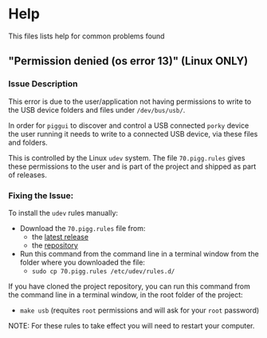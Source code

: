# Help

This files lists help for common problems found

## "Permission denied (os error 13)" (Linux ONLY)

### Issue Description

This error is due to the user/application not having permissions to write to the USB device folders and
files under `/dev/bus/usb/`.

In order for `piggui` to discover and control a USB connected `porky` device the user running it needs to write
to a connected USB device, via these files and folders.

This is controlled by the Linux `udev` system. The file `70.pigg.rules` gives these permissions to the user and
is part of the project and shipped as part of releases.

### Fixing the Issue:

To install the `udev` rules manually:

- Download the `70.pigg.rules` file from:
    - the [latest release](https://github.com/andrewdavidmackenzie/pigg/releases/download/0.6.0/70.pigg.rules)
    - the [repository](https://github.com/andrewdavidmackenzie/pigg/blob/master/70.pigg.rules)
- Run this command from the command line in a terminal window from the folder where you downloaded the file:
    - `sudo cp 70.pigg.rules /etc/udev/rules.d/`

If you have cloned the project repository, you can run this command from the command line in a terminal window,
in the root folder of the project:

- `make usb` (requites `root` permissions and will ask for your `root` password)

NOTE: For these rules to take effect you will need to restart your computer.
